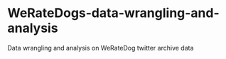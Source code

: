 # WeRateDogs-data-wrangling-and-analysis
Data wrangling and analysis on WeRateDog twitter archive data

